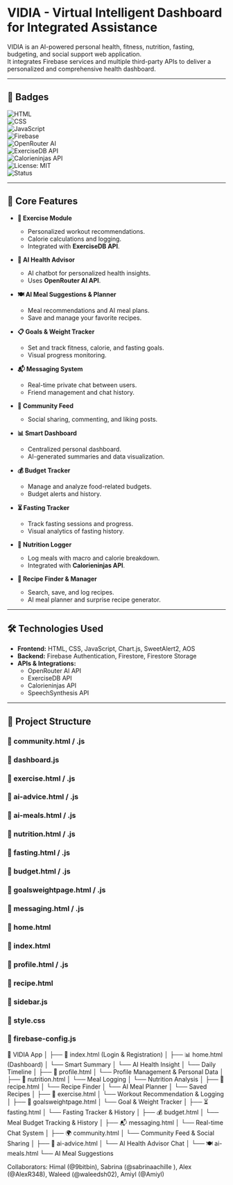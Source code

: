 # VIDIA - Virtual Intelligent Dashboard for Integrated Assistance

VIDIA is an AI-powered personal health, fitness, nutrition, fasting, budgeting, and social support web application.  
It integrates Firebase services and multiple third-party APIs to deliver a personalized and comprehensive health dashboard.

---

## 🚀 Badges

![HTML](https://img.shields.io/badge/HTML5-E34F26?logo=html5&logoColor=white)  
![CSS](https://img.shields.io/badge/CSS3-1572B6?logo=css3&logoColor=white)  
![JavaScript](https://img.shields.io/badge/JavaScript-F7DF1E?logo=javascript&logoColor=black)  
![Firebase](https://img.shields.io/badge/Firebase-FFCA28?logo=firebase&logoColor=black)  
![OpenRouter AI](https://img.shields.io/badge/OpenRouter-AI-blue)  
![ExerciseDB API](https://img.shields.io/badge/ExerciseDB-API-orange)  
![Calorieninjas API](https://img.shields.io/badge/Calorieninjas-API-green)  
![License: MIT](https://img.shields.io/badge/License-MIT-yellow.svg)  
![Status](https://img.shields.io/badge/status-in%20progress-yellow)  

---

## 🌟 Core Features

- **🏃 Exercise Module**
  - Personalized workout recommendations.
  - Calorie calculations and logging.
  - Integrated with **ExerciseDB API**.

- **🤖 AI Health Advisor**
  - AI chatbot for personalized health insights.
  - Uses **OpenRouter AI API**.

- **🍽 AI Meal Suggestions & Planner**
  - Meal recommendations and AI meal plans.
  - Save and manage your favorite recipes.

- **📋 Goals & Weight Tracker**
  - Set and track fitness, calorie, and fasting goals.
  - Visual progress monitoring.

- **📬 Messaging System**
  - Real-time private chat between users.
  - Friend management and chat history.

- **💬 Community Feed**
  - Social sharing, commenting, and liking posts.

- **📊 Smart Dashboard**
  - Centralized personal dashboard.
  - AI-generated summaries and data visualization.

- **💰 Budget Tracker**
  - Manage and analyze food-related budgets.
  - Budget alerts and history.

- **⏳ Fasting Tracker**
  - Track fasting sessions and progress.
  - Visual analytics of fasting history.

- **🍏 Nutrition Logger**
  - Log meals with macro and calorie breakdown.
  - Integrated with **Calorieninjas API**.

- **📖 Recipe Finder & Manager**
  - Search, save, and log recipes.
  - AI meal planner and surprise recipe generator.

---

## 🛠 Technologies Used

- **Frontend:** HTML, CSS, JavaScript, Chart.js, SweetAlert2, AOS  
- **Backend:** Firebase Authentication, Firestore, Firestore Storage  
- **APIs & Integrations:**  
  - OpenRouter AI API  
  - ExerciseDB API  
  - Calorieninjas API  
  - SpeechSynthesis API  

---

## 📂 Project Structure
### 📁 community.html / .js
### 📁 dashboard.js
### 📁 exercise.html / .js
### 📁 ai-advice.html / .js
### 📁 ai-meals.html / .js
### 📁 nutrition.html / .js
### 📁 fasting.html / .js
### 📁 budget.html / .js
### 📁 goalsweightpage.html / .js
### 📁 messaging.html / .js
### 📁 home.html
### 📁 index.html
### 📁 profile.html / .js
### 📁 recipe.html
### 📁 sidebar.js
### 📁 style.css
### 📁 firebase-config.js


📂 VIDIA App
│
├── 🔐 index.html (Login & Registration)
│
├── 📊 home.html (Dashboard)
│     └── Smart Summary
│     └── AI Health Insight
│     └── Daily Timeline
│
├── 👤 profile.html
│     └── Profile Management & Personal Data
│
├── 🍎 nutrition.html
│     └── Meal Logging
│     └── Nutrition Analysis
│
├── 📖 recipe.html
│     └── Recipe Finder
│     └── AI Meal Planner
│     └── Saved Recipes
│
├── 💪 exercise.html
│     └── Workout Recommendation & Logging
│
├── 🎯 goalsweightpage.html
│     └── Goal & Weight Tracker
│
├── ⏳ fasting.html
│     └── Fasting Tracker & History
│
├── 💰 budget.html
│     └── Meal Budget Tracking & History
│
├── 📬 messaging.html
│     └── Real-time Chat System
│
├── 🌍 community.html
│     └── Community Feed & Social Sharing
│
├── 🤖 ai-advice.html
│     └── AI Health Advisor Chat
│
└── 🍽 ai-meals.html
      └── AI Meal Suggestions

Collaborators: 
Himal (@9bitbin), Sabrina (@sabrinaachille
), Alex (@AlexR348), Waleed (@waleedsh02), Amiyl (@Amiyl)
